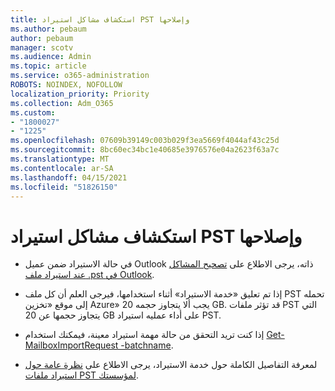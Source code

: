 ```yaml
---
title: استكشاف مشاكل استيراد PST وإصلاحها
ms.author: pebaum
author: pebaum
manager: scotv
ms.audience: Admin
ms.topic: article
ms.service: o365-administration
ROBOTS: NOINDEX, NOFOLLOW
localization_priority: Priority
ms.collection: Adm_O365
ms.custom:
- "1800027"
- "1225"
ms.openlocfilehash: 07609b39149c003b029f3ea5669f4044af43c25d
ms.sourcegitcommit: 8bc60ec34bc1e40685e3976576e04a2623f63a7c
ms.translationtype: MT
ms.contentlocale: ar-SA
ms.lasthandoff: 04/15/2021
ms.locfileid: "51826150"
---
```

# <a name="troubleshooting-pst-import-issues"></a>استكشاف مشاكل استيراد PST وإصلاحها

- في حالة الاستيراد ضمن عميل Outlook ذاته، يرجى الاطلاع على [تصحيح المشاكل عند استيراد ملف .pst في Outlook](https://support.office.com/article/Fix-problems-importing-an-Outlook-pst-file-2d2e50dc-5c36-4ab2-ab50-f1be733b3d6e).

- إذا تم تعليق «خدمة الاستيراد» أثناء استخدامها، فيرجى العلم أن كل ملف PST تحمله إلى موقع «تخزين Azure» يجب ألا يتجاوز حجمه 20 GB. قد تؤثر ملفات PST التي يتجاوز حجمها عن 20 GB على أداء عمليه استيراد PST.

- إذا كنت تريد التحقق من حالة مهمة استيراد معينة، فيمكنك استخدام [Get-MailboxImportRequest -batchname](https://docs.microsoft.com/powershell/module/exchange/mailboxes/get-mailboximportrequest).

- لمعرفة التفاصيل الكاملة حول خدمة الاستيراد، يرجى الاطلاع على [نظرة عامة حول استيراد ملفات PST لمؤسستك](https://docs.microsoft.com/microsoft-365/compliance/importing-pst-files-to-office-365?view=o365-worldwide).
